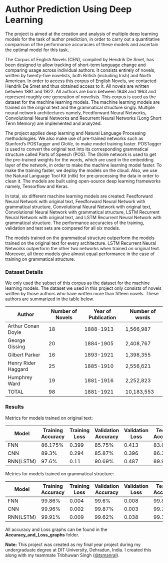# Author Prediction Using Deep Learning

The project is aimed at the creation and analysis of multiple deep learning models for the task of author prediction, in order to carry out a quantitative comparison of the performance accuracies of these models and
ascertain the optimal model for this task.

The Corpus of English Novels (CEN), compiled by Hendrik De Smet, has been designed to allow tracking of short-term language change and comparing usage across individual authors. It consists entirely of novels, written by twenty-five novelists, both British (including Irish) and North American. In order to access this corpus of English Novels, we contacted Hendrik De Smet and thus obtained access to it. All novels are written between 1881 and 1922. All authors are born between 1848 and 1963 and represent roughly one generation of novelists. This corpus is used as the dataset for the machine learning models. The machine learning models are trained on the original text and the grammatical structure singly. Multiple neural network architectures namely, Feedforward Neural Networks, Convolutional Neural Networks and Recurrent Neural Networks (Long Short Term Memory) are implemented and analyzed.

The project applies deep learning and Natural Language Processing methodologies. We also make use of pre-trained networks such as Stanford’s POSTagger and GloVe, to make model training faster. POSTagger is used to convert the original text into its corresponding grammatical structure called Parts of Speech (POS). The GloVe network is used to get the pre-trained weights for the words, which are used in the embedding layer of the network, in order to make the machine learning model faster. To make the training faster, we deploy the models on the cloud. Also, we use the Natural Language Tool Kit (nltk) for pre-processing the data in order to clean it. The models are built using open-source deep learning frameworks namely, Tensorflow and
Keras.

In total, six different machine learning models are created: Feedforward Neural Network with original text, Feedforward Neural Network with grammatical structure, Convolutional Neural Network with original text, Convolutional Neural Network with grammatical structure, LSTM Recurrent Neural Network with original text, and LSTM Recurrent Neural Network with grammatical structure. The performance accuracies of the training, validation and test sets are compared for all six models.

The models trained on the grammatical structure outperform the models trained on the original text for every architecture. LSTM Recurrent Neural Networks outperform the other two networks when trained on original text. Moreover, all three models give almost equal performance in the case of training on grammatical structure.

### Dataset Details
We only used the subset of this corpus as the dataset for the machine learning models. The dataset we used in this project only consists of novels written by those authors who have written more than fifteen novels. These authors are summarized in the table below.

| Author              | Number of Novels | Year of Publication | Number of words |
|---------------------|------------------|---------------------|-----------------|
| Arthur Conan Doyle  | 18               | 1888-1913           | 1,566,987       |
| George Gissing      | 20               | 1884-1905           | 2,408,767       |
| Gilbert Parker      | 16               | 1893-1921           | 1,398,355       |
| Henry Rider Haggard | 25               | 1885-1910           | 2,556,621       |
| Humphrey Ward       | 19               | 1881-1916           | 2,252,823       |
| TOTAL               | 98               | 1881-1921           | 10,183,553      |

### Results

Metrics for models trained on original text:

| Model     | Training Accuracy | Training Loss | Validation Accuracy | Validation Loss | Testing Accuracy | Testing Loss |
|-----------|-------------------|---------------|---------------------|-----------------|------------------|--------------|
| FNN       | 86.175%           | 0.399         | 85.75%              | 0.413           | 83.878%          | 0.450        |
| CNN       | 89.3%             | 0.294         | 85.87%              | 0.396           | 86.38%           | 0.376        |
| RNN(LSTM) | 97.6%             | 0.11          | 90.69%              | 0.487           | 89.94%           | 0.475        |

Metrics for models trained on grammatical structure:

| Model     | Training Accuracy | Training Loss | Validation Accuracy | Validation Loss | Testing Accuracy | Testing Loss |
|-----------|-------------------|---------------|---------------------|-----------------|------------------|--------------|
| FNN       | 99.86%            | 0.004         | 99.6%               | 0.008           | 99.84%           | 0.006        |
| CNN       | 99.96%            | 0.002         | 99.87%              | 0.003           | 99.74%           | 0.006        |
| RNN(LSTM) | 99.91%            | 0.009         | 99.62%              | 0.038           | 99.39%           | 0.078        |

All accuracy and Loss graphs can be found in the **Accuracy_and_Loss_graphs** folder.

**Note:** This project was created as my final year project during my undergraduate degree at DIT University, Dehradun, India. I created this along with my teammate Tribhuwan Singh ([@tsmanral](https://github.com/tsmanral)).
